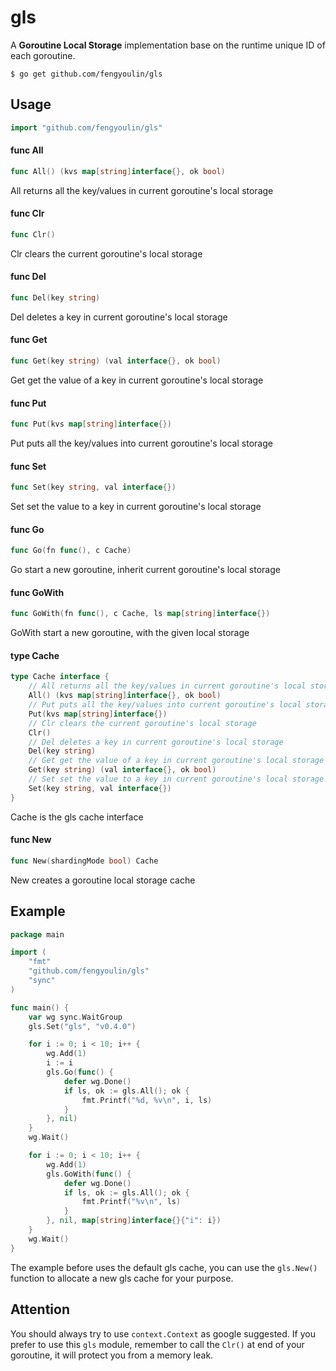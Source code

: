 # gls #

A **Goroutine Local Storage** implementation base on the runtime unique ID of each goroutine.

```shell script
$ go get github.com/fengyoulin/gls
```

## Usage

```go
import "github.com/fengyoulin/gls"
```

#### func  All

```go
func All() (kvs map[string]interface{}, ok bool)
```
All returns all the key/values in current goroutine's local storage

#### func  Clr

```go
func Clr()
```
Clr clears the current goroutine's local storage

#### func  Del

```go
func Del(key string)
```
Del deletes a key in current goroutine's local storage

#### func  Get

```go
func Get(key string) (val interface{}, ok bool)
```
Get get the value of a key in current goroutine's local storage

#### func  Put

```go
func Put(kvs map[string]interface{})
```
Put puts all the key/values into current goroutine's local storage

#### func  Set

```go
func Set(key string, val interface{})
```
Set set the value to a key in current goroutine's local storage

#### func  Go

```go
func Go(fn func(), c Cache)
```
Go start a new goroutine, inherit current goroutine's local storage

#### func  GoWith

```go
func GoWith(fn func(), c Cache, ls map[string]interface{})
```
GoWith start a new goroutine, with the given local storage

#### type Cache

```go
type Cache interface {
	// All returns all the key/values in current goroutine's local storage
	All() (kvs map[string]interface{}, ok bool)
	// Put puts all the key/values into current goroutine's local storage
	Put(kvs map[string]interface{})
	// Clr clears the current goroutine's local storage
	Clr()
	// Del deletes a key in current goroutine's local storage
	Del(key string)
	// Get get the value of a key in current goroutine's local storage
	Get(key string) (val interface{}, ok bool)
	// Set set the value to a key in current goroutine's local storage
	Set(key string, val interface{})
}
```

Cache is the gls cache interface

#### func  New

```go
func New(shardingMode bool) Cache
```
New creates a goroutine local storage cache

## Example

```go
package main

import (
	"fmt"
	"github.com/fengyoulin/gls"
	"sync"
)

func main() {
	var wg sync.WaitGroup
	gls.Set("gls", "v0.4.0")

	for i := 0; i < 10; i++ {
		wg.Add(1)
		i := i
		gls.Go(func() {
			defer wg.Done()
			if ls, ok := gls.All(); ok {
				fmt.Printf("%d, %v\n", i, ls)
			}
		}, nil)
	}
	wg.Wait()

	for i := 0; i < 10; i++ {
		wg.Add(1)
		gls.GoWith(func() {
			defer wg.Done()
			if ls, ok := gls.All(); ok {
				fmt.Printf("%v\n", ls)
			}
		}, nil, map[string]interface{}{"i": i})
	}
	wg.Wait()
}
```
The example before uses the default gls cache, you can use the `gls.New()` function to allocate a new gls cache for your purpose.

## Attention

You should always try to use `context.Context` as google suggested. If you prefer to use this `gls` module, remember to call the `Clr()` at end of your goroutine, it will protect you from a memory leak.
